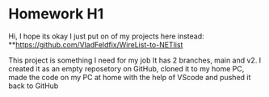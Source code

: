 # Homework H1
Hi, I hope its okay I just put on of my projects here instead:
**https://github.com/VladFeldfix/WireList-to-NETlist

This project is something I need for my job
It has 2 branches, main and v2.
I created it as an empty reposetory on GitHub, cloned it to my home PC, made the code on my PC at home with the help of VScode and pushed it back to GitHub
